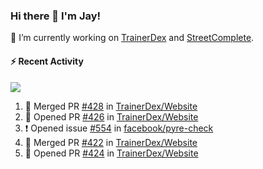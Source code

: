 ### Hi there 👋 I'm Jay!

🔭 I’m currently working on [TrainerDex](https://www.github.com/TrainerDex) and [StreetComplete](https://github.com/streetcomplete/StreetComplete).

#### :zap: Recent Activity

[<img src="https://github-readme-stats.vercel.app/api/wakatime?username=TurnrDev&layout=compact&custom_title=Last 7 Days Language Breakdown" />](https://wakatime.com/@TurnrDev)
<br>
<!--START_SECTION:activity-->
1. 🎉 Merged PR [#428](https://github.com/TrainerDex/Website/pull/428) in [TrainerDex/Website](https://github.com/TrainerDex/Website)
2. 💪 Opened PR [#426](https://github.com/TrainerDex/Website/pull/426) in [TrainerDex/Website](https://github.com/TrainerDex/Website)
3. ❗️ Opened issue [#554](https://github.com/facebook/pyre-check/issues/554) in [facebook/pyre-check](https://github.com/facebook/pyre-check)
4. 🎉 Merged PR [#422](https://github.com/TrainerDex/Website/pull/422) in [TrainerDex/Website](https://github.com/TrainerDex/Website)
5. 💪 Opened PR [#424](https://github.com/TrainerDex/Website/pull/424) in [TrainerDex/Website](https://github.com/TrainerDex/Website)
<!--END_SECTION:activity-->
